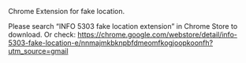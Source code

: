 Chrome Extension for fake location.

Please search “INFO 5303 fake location extension” in Chrome Store to download. Or check: https://chrome.google.com/webstore/detail/info-5303-fake-location-e/nnmajmkbknpbfdmeomfkogjoopkoonfh?utm_source=gmail

